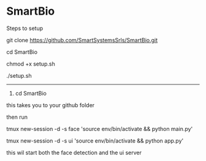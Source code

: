 # SmartBio

Steps to setup

git clone https://github.com/SmartSystemsSrls/SmartBio.git

cd SmartBio

chmod +x setup.sh

./setup.sh




_________________________________________________________________________________________________________________

1. cd SmartBio
   
this takes you to your github folder

then run

tmux new-session -d -s face 'source env/bin/activate && python main.py'

tmux new-session -d -s ui 'source env/bin/activate && python app.py'

this wil start both the face detection and the ui server

